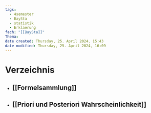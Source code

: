 ```yaml
---
tags:
  - 4semester
  - BaySta
  - statistik
  - Erklaerung
fach: "[[BaySta]]"
Thema:
date created: Thursday, 25. April 2024, 15:43
date modified: Thursday, 25. April 2024, 16:09
---
```


# Verzeichnis

- ## [[Formelsammlung]]
- ## [[Priori und Posteriori Wahrscheinlichkeit]]

